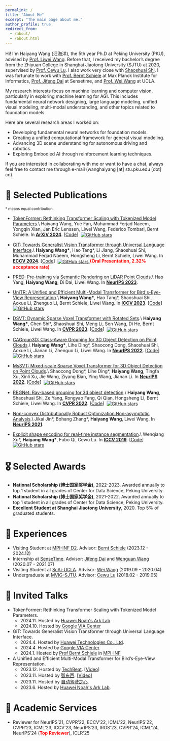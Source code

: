 ```yaml
---
permalink: /
title: "About Me"
excerpt: "The main page about me."
author_profile: true
redirect_from: 
  - /about/
  - /about.html
---
```


Hi! I'm Haiyang Wang (汪海洋), the 5th year Ph.D at Peking University (PKU), advised by [Prof. Liwei Wang](http://www.liweiwang-pku.com/). Before that, I received my bachelor’s degree from the Zhiyuan College in Shanghai Jiaotong University (SJTU) at 2020, supervised by [Prof. Cewu Lu](https://www.mvig.org/). I also work very close with [Shaoshuai Shi](https://shishaoshuai.com/). I was fortunate to work with [Prof. Bernt Schiele](https://scholar.google.com/citations?user=z76PBfYAAAAJ&hl=en) at Max Planck Institute for Informatics, [Prof. Jifeng Dai](https://scholar.google.com/citations?user=SH_-B_AAAAAJ&hl=en) at Sensetime, and [Prof. Wei Wang](https://scholar.google.de/citations?user=UedS9LQAAAAJ&hl=en) at UCLA.

My research interests focus on machine learning and computer vision, particularly in exploring machine learning for AGI. This includes fundamental neural network designing, large language modeling, unified visual modeling, multi-modal understanding, and other topics related to foundation models.

Here are several research areas I worked on:
* Developing fundamental neural networks for foundation models. 
* Creating a unified computational framework for general visual modeling. 
* Advancing 3D scene understanding for autonomous driving and robotics.
* Exploring Embodied AI through reinforcement learning techniques.

If you are interested in collaborating with me or want to have a chat, always feel free to contact me through e-mail (wanghaiyang [at] stu.pku.edu [dot] cn).

📝 Selected Publications
======
<sub>\* means equal contribution. </sub>

* [TokenFormer: Rethinking Transformer Scaling with Tokenized Model Parameters](https://arxiv.org/abs/2410.23168).\\
Haiyang Wang, Yue Fan, Muhammad Ferjad Naeem, Yongqin Xian, Jan Eric Lenssen, Liwei Wang, Federico Tombari, Bernt Schiele. In [**ArXiV 2024**](https://arxiv.org/). \[[Code](https://github.com/Haiyang-W/TokenFormer)\] &nbsp;<a href="https://github.com/Haiyang-W/TokenFormer"><img alt="GitHub stars" style="vertical-align:middle" src="https://img.shields.io/github/stars/Haiyang-W/TokenFormer?style=social"> </a>

* [GiT: Towards Generalist Vision Transformer through Universal Language Interface](https://www.ecva.net/papers/eccv_2024/papers_ECCV/papers/04158.pdf).\\
**Haiyang Wang\***, Hao Tang\*, Li Jiang, Shaoshuai Shi, Muhammad Ferjad Naeem, Hongsheng Li, Bernt Schiele, Liwei Wang. In [**ECCV 2024**](https://eccv.ecva.net/Conferences/2024). \[[Code](https://github.com/Haiyang-W/GiT)\] &nbsp;<a href="https://github.com/Haiyang-W/GiT"><img alt="GitHub stars" style="vertical-align:middle" src="https://img.shields.io/github/stars/Haiyang-W/GiT?style=social"> </a> **<font color=red>(Oral Presentation, 2.32% acceptance rate)</font>**

* [PRED: Pre-training via Semantic Rendering on LiDAR Point Clouds](https://proceedings.neurips.cc/paper_files/paper/2023/file/903f778fe1341e5351b5b63e0e6b197f-Paper-Conference.pdf).\\
Hao Yang, **Haiyang Wang**, Di Dai, Liwei Wang. In [**NeurIPS 2023**](https://neurips.cc/Conferences/2023).

* [UniTR: A Unified and Efficient Multi-Modal Transformer for Bird's-Eye-View Representation](https://openaccess.thecvf.com/content/ICCV2023/papers/Wang_UniTR_A_Unified_and_Efficient_Multi-Modal_Transformer_for_Birds-Eye-View_Representation_ICCV_2023_paper.pdf).\\
**Haiyang Wang\***, Hao Tang\*, Shaoshuai Shi, Aoxue Li, Zhenguo Li, Bernt Schiele, Liwei Wang. In [**ICCV 2023**](https://iccv2023.thecvf.com/). \[[Code](https://github.com/Haiyang-W/UniTR)\] &nbsp;<a href="https://github.com/Haiyang-W/UniTR"><img alt="GitHub stars" style="vertical-align:middle" src="https://img.shields.io/github/stars/Haiyang-W/UniTR?style=social"> </a>

* [DSVT: Dynamic Sparse Voxel Transformer with Rotated Sets](https://openaccess.thecvf.com/content/CVPR2023/papers/Wang_DSVT_Dynamic_Sparse_Voxel_Transformer_With_Rotated_Sets_CVPR_2023_paper.pdf).\\
**Haiyang Wang\***, Chen Shi\*, Shaoshuai Shi, Meng Li, Sen Wang, Di He, Bernt Schiele, Liwei Wang. In [**CVPR 2023**](https://cvpr.thecvf.com/Conferences/2023). \[[Code](https://github.com/Haiyang-W/DSVT)\] &nbsp;<a href="https://github.com/Haiyang-W/DSVT"><img alt="GitHub stars" style="vertical-align:middle" src="https://img.shields.io/github/stars/Haiyang-W/DSVT?style=social"> </a>

* [CAGroup3D: Class-Aware Grouping for 3D Object Detection on Point Clouds](https://proceedings.neurips.cc/paper_files/paper/2022/file/c1aaf7c3f306fe94f77236dc0756d771-Paper-Conference.pdf).\\
**Haiyang Wang\***, Lihe Ding\*, Shaocong Dong, Shaoshuai Shi, Aoxue Li,  Jianan Li,  Zhenguo Li, Liwei Wang. In [**NeurIPS 2022**](https://neurips.cc/Conferences/2022). \[[Code](https://github.com/Haiyang-W/CAGroup3D)\] &nbsp;<a href="https://github.com/Haiyang-W/CAGroup3D"><img alt="GitHub stars" style="vertical-align:middle" src="https://img.shields.io/github/stars/Haiyang-W/CAGroup3D?style=social"> </a>

* [MsSVT: Mixed-scale Sparse Voxel Transformer for 3D Object Detection on Point Clouds](https://proceedings.neurips.cc/paper_files/paper/2022/file/4bad7c27534efca029ca0d366c47c0e3-Paper-Conference.pdf).\\
Shaocong Dong\*, Lihe Ding\*, **Haiyang Wang**, Tingfa Xu, Xinli Xu, Jie Wang, Ziyang Bian, Ying Wang, Jianan Li. In [**NeurIPS 2022**](https://neurips.cc/Conferences/2022). \[[Code](https://github.com/dscdyc/MsSVT)\] &nbsp;<a href="https://github.com/dscdyc/MsSVT"><img alt="GitHub stars" style="vertical-align:middle" src="https://img.shields.io/github/stars/dscdyc/MsSVT?style=social"> </a>

* [RBGNet: Ray-based grouping for 3d object detection](https://openaccess.thecvf.com/content/CVPR2022/papers/Wang_RBGNet_Ray-Based_Grouping_for_3D_Object_Detection_CVPR_2022_paper.pdf).\\
**Haiyang Wang**, Shaoshuai Shi, Ze Yang, Rongyao Fang, Qi Qian, Hongsheng Li, Bernt Schiele, Liwei Wang. In [**CVPR 2022**](https://cvpr2022.thecvf.com/). \[[Code](https://github.com/Haiyang-W/RBGNet)\]  &nbsp;<a href="https://github.com/Haiyang-W/RBGNet"><img alt="GitHub stars" style="vertical-align:middle" src="https://img.shields.io/github/stars/Haiyang-W/RBGNet?style=social"> </a>

* [Non-convex Distributionally Robust Optimization:Non-asymptotic Analysis](https://proceedings.neurips.cc/paper/2021/file/164bf317ea19ccfd9e97853edc2389f4-Supplemental.pdf).\\
Jikai Jin\*, Bohang Zhang\*, **Haiyang Wang**, Liwei Wang. In [**NeurIPS 2021**](https://neurips.cc/Conferences/2021).

* [Explicit shape encoding for real-time instance segmentation](https://openaccess.thecvf.com/content_ICCV_2019/papers/Xu_Explicit_Shape_Encoding_for_Real-Time_Instance_Segmentation_ICCV_2019_paper.pdf).\\
Wenqiang Xu\*, **Haiyang Wang\***, Fubo Qi, Cewu Lu. In [**ICCV 2019**](https://iccv2019.thecvf.com/). \[[Code](https://github.com/WenqiangX/ese_seg)\] &nbsp;<a href="https://github.com/WenqiangX/ese_seg"><img alt="GitHub stars" style="vertical-align:middle" src="https://img.shields.io/github/stars/WenqiangX/ese_seg?style=social"> </a>

🎖 Selected Awards
======
* **National Scholarship (博士国家奖学金)**, 2022-2023. Awarded annually to top 1 student in all grades of Center for Data Science, Peking University. 
* **National Scholarship (博士国家奖学金)**, 2021-2022. Awarded annually to top 1 student in all grades of Center for Data Science, Peking University. 
* **Excellent Student at Shanghai Jiaotong University**, 2020.  Top 5% of graduated students.

📝 Experiences
======
* Visiting Student at [MPI-INF D2](https://www.mpi-inf.mpg.de/departments/computer-vision-and-machine-learning). Advisor: [Bernt Schiele](https://scholar.google.com/citations?user=z76PBfYAAAAJ&hl=en&oi=ao) (2023.12 - 2024.12)
* Internship at [SenseTime](https://www.sensetime.com/en). Advisor: [Jifeng Dai](https://scholar.google.com/citations?user=SH_-B_AAAAAJ&hl=en&oi=ao) and [Wenguan Wang](https://scholar.google.com/citations?user=CqAQQkgAAAAJ&hl=zh-CN) (2020.07 - 2021.07)
* Visiting Student at [ScAi-UCLA](https://scai.cs.ucla.edu/). Advisor: [Wei Wang](https://scholar.google.de/citations?user=UedS9LQAAAAJ&hl=en) (2019.09 - 2020.04)
* Undergraduate at [MVIG-SJTU](https://www.mvig.org/). Advisor: [Cewu Lu](https://scholar.google.com/citations?user=QZVQEWAAAAAJ&hl=en) (2018.02 - 2019.05)

💬 Invited Talks
======
* TokenFormer: Rethinking Transformer Scaling with Tokenized Model Parameters.
  * 2024.11. Hosted by [Huawei Noah's Ark Lab](https://noahlab.com.hk/#/home). 
  * 2024.10. Hosted by [Google VIA Center](https://www.mpg.de/18787770/research-center-visual-computing-interaction-artificial-intelligence)
* GiT: Towards Generalist Vision Transformer through Universal Language Interface.
  * 2024.4. Hosted by [Huawei Technologies Co., Ltd](https://www.huawei.com/cn/corporate-information).
  * 2024.4. Hosted by [Google VIA Center](https://www.mpg.de/18787770/research-center-visual-computing-interaction-artificial-intelligence)
  * 2024.1. Hosted by [Prof Bernt Schiele](https://scholar.google.com/citations?user=z76PBfYAAAAJ&hl=en) in [MPI-INF](https://www.mpi-inf.mpg.de/departments/computer-vision-and-machine-learning)
* A Unified and Efficient Multi-Modal Transformer for Bird’s-Eye-View Representation.
  * 2023.12. Hosted by [TechBeat](https://www.techbeat.net/). \[[Video](https://www.techbeat.net/talk-info?id=838)\] 
  * 2023.11. Hosted by [智东西](https://course.zhidx.com/). \[[Video](https://course.zhidx.com/c/OGI4M2UzNDJkYWNiNGRkZWQyODM=)\]
  * 2023.11. Hosted by [自动驾驶之心](https://www.zdjszx.com/).
  * 2023.6. Hosted by [Huawei Noah's Ark Lab](https://noahlab.com.hk/#/home). 

🏫 Academic Services
======
* Reviewer for NeurIPS’21, CVPR’22, ECCV’22, ICML’22, NeurIPS’22, CVPR’23, ICML’23, ICCV’23, NeurIPS’23, IROS’23, CVPR'24, ICML'24, NeurIPS’24 (**<font color=red>Top Reviewer</font>**), ICLR'25